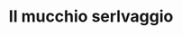 ---
layout: post
title: Il mucchio serlvaggio
director: Sam Peckinpah
year: 1969
cover: https://images.mubicdn.net/images/film/1944/cache-90770-1546135259/image-w1280.jpg
imdb_id: tt0065214
---